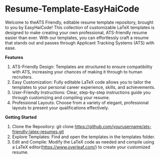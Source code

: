 # Resume-Template-EasyHaiCode

Welcome to theATS Friendly, editable resume template repository, brought to you by EasyHaiCode! This collection of customizable LaTeX templates is designed to make creating your own professional, ATS-friendly resume easier than ever. With our templates, you can effortlessly craft a resume that stands out and passes through Applicant Tracking Systems (ATS) with ease.

**Features**
 1. ATS-Friendly Design: Templates are structured to ensure compatibility with ATS, increasing your chances of making it through to human recruiters.
 2. Easy Customization: Fully editable LaTeX code allows you to tailor the templates to your personal career experience, skills, and achievements.
 3. User-Friendly Instructions: Clear, step-by-step instructions guide you through customizing and compiling your resume.
 4. Professional Layouts: Choose from a variety of elegant, professional layouts to present your qualifications effectively.

**Getting Started**
 1. Clone the Repository: git clone https://github.com/yourusername/ats-friendly-latex-resumes.git
 2. Explore Templates: Find and open the templates in the templates folder.
 3. Edit and Compile: Modify the LaTeX code as needed and compile using a LaTeX editor(https://www.overleaf.com/) to create your customized resume.
